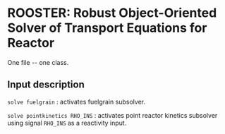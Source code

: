 # ROOSTER: Robust Object-Oriented Solver of Transport Equations for Reactor

One file -- one class.

## Input description

`solve fuelgrain` : activates fuelgrain subsolver.

`solve pointkinetics RHO_INS` : activates point reactor kinetics subsolver using signal `RHO_INS` as a reactivity input.

